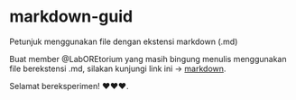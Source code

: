 # markdown-guid
Petunjuk menggunakan file dengan ekstensi markdown (.md)

Buat member @LabOREtorium yang masih bingung menulis menggunakan file berekstensi .md, silakan kunjungi link ini -> [markdown](https://www.markdownguide.org/basic-syntax/).

Selamat bereksperimen! ❤️❤️❤️.

